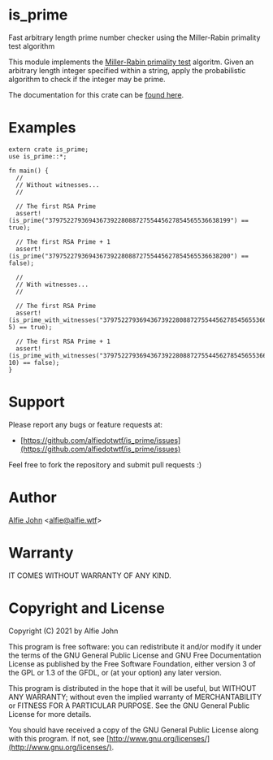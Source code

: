 # is_prime

Fast arbitrary length prime number checker using the Miller-Rabin primality test algorithm

This module implements the [Miller-Rabin primality
test](https://en.wikipedia.org/wiki/Miller%E2%80%93Rabin_primality_test)
algoritm. Given an arbitrary length integer specified within a string, apply
the probabilistic algorithm to check if the integer may be prime.

The documentation for this crate can be [found
here](https://docs.rs/is_prime/).

# Examples

    extern crate is_prime;
    use is_prime::*;

    fn main() {
      //
      // Without witnesses...
      //

      // The first RSA Prime
      assert!(is_prime("37975227936943673922808872755445627854565536638199") == true);

      // The first RSA Prime + 1
      assert!(is_prime("37975227936943673922808872755445627854565536638200") == false);

      //
      // With witnesses...
      //

      // The first RSA Prime
      assert!(is_prime_with_witnesses("37975227936943673922808872755445627854565536638199", 5) == true);

      // The first RSA Prime + 1
      assert!(is_prime_with_witnesses("37975227936943673922808872755445627854565536638200", 10) == false);
    }

# Support

Please report any bugs or feature requests at:

* [https://github.com/alfiedotwtf/is_prime/issues](https://github.com/alfiedotwtf/is_prime/issues)

Feel free to fork the repository and submit pull requests :)

# Author

[Alfie John](https://www.alfie.wtf) &lt;[alfie@alfie.wtf](mailto:alfie@alfie.wtf)&gt;

# Warranty

IT COMES WITHOUT WARRANTY OF ANY KIND.

# Copyright and License

Copyright (C) 2021 by Alfie John

This program is free software: you can redistribute it and/or modify it under
the terms of the GNU General Public License and GNU Free Documentation License
as published by the Free Software Foundation, either version 3 of the GPL or
1.3 of the GFDL, or (at your option) any later version.

This program is distributed in the hope that it will be useful, but WITHOUT ANY
WARRANTY; without even the implied warranty of MERCHANTABILITY or FITNESS FOR A
PARTICULAR PURPOSE. See the GNU General Public License for more details.

You should have received a copy of the GNU General Public License along with
this program. If not, see [http://www.gnu.org/licenses/](http://www.gnu.org/licenses/).
